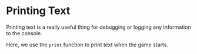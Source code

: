 <!--
author: bjornbytes
code: |
  function lovr.load()
    print('hello world')
  end
-->

Printing Text
===

Printing text is a really useful thing for debugging or logging any information to the console.

Here, we use the `print` function to print text when the game starts.
